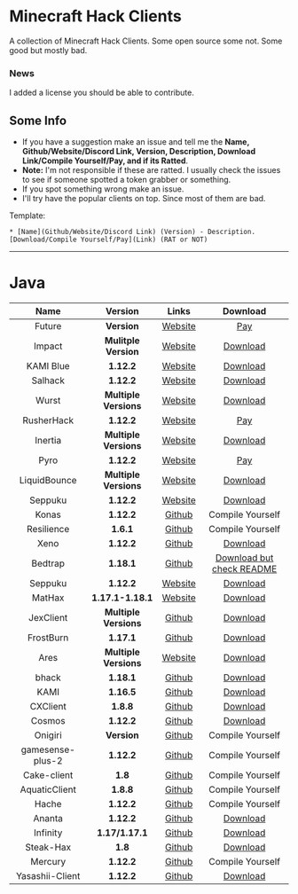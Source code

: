 # Minecraft Hack Clients
A collection of Minecraft Hack Clients. Some open source some not. Some good but mostly bad.

### News
I added a license you should be able to contribute.

## Some Info
* If you have a suggestion make an issue and tell me the **Name, Github/Website/Discord Link, Version, Description, Download Link/Compile Yourself/Pay, and if its Ratted**.
* **Note:** I'm not responsible if these are ratted. I usually check the issues to see if someone spotted a token grabber or something.
* If you spot something wrong make an issue.
* I'll try have the popular clients on top. Since most of them are bad.

Template:

`* [Name](Github/Website/Discord Link) (Version) - Description. [Download/Compile Yourself/Pay](Link) (RAT or NOT)`

-------

# Java

| Name | Version | Links | Download |
| :------: | :-------: | :----: | :----------: |
| Future | **Version** | [Website](https://www.futureclient.net) | [Pay]()|
| Impact | **Mulitple Version** | [Website](https://impactclient.net) | [Download](https://impactclient.net/#download) |
| KAMI Blue | **1.12.2** | [Website](https://kamiblue.org) | [Download](https://kamiblue.org/download) |
| Salhack | **1.12.2** | [Website](https://github.com/ionar2/spidermod) | [Download](https://github.com/ionar2/spidermod/releases/tag/2.05) |
| Wurst | **Multiple Versions** | [Website](https://www.wurstclient.net) | [Download](https://www.wurstclient.net/download/) |
| RusherHack | **1.12.2** | [Website](https://rusherhack.org) | [Pay](https://shop.rusherhack.org/45975011479/checkouts/b09bce420927380dc7d7cc1ba272fa85?channel=buy_button) |
| Inertia | **Multiple Versions** | [Website](https://inertiaclient.com) | [Download](https://inertiaclient.com/Download.php) |
| Pyro | **1.12.2** | [Website](https://pyroclient.com) | [Pay](https://pyroclient.com/register) |
| LiquidBounce | **Multiple Versions** | [Website](https://liquidbounce.net) | [Download](https://liquidbounce.net/download) |
| Seppuku | **1.12.2** | [Website](https://seppuku.pw) | [Download](https://github.com/seppukudevelopment/seppuku/releases) |
| Konas | **1.12.2** | [Github](https://github.com/trapaholics/konas) | Compile Yourself |
| Resilience | **1.6.1** | [Github](https://github.com/MinecraftModdedClients/Resilience-Client-Source) | Compile Yourself |
| Xeno | **1.12.2** | [Github](https://github.com/XenoClientDevelopment/Xeno-Client) | [Download](https://github.com/XenoClientDevelopment/Xeno-Client/releases/tag/1.2) |
| Bedtrap | **1.18.1** | [Github](https://github.com/PlutoSolutions/bedtrap-rip) | [Download but check README](https://github.com/PlutoSolutions/bedtrap-rip) |
| Seppuku | **1.12.2** | [Website](https://seppuku.pw) | [Download](https://github.com/seppukudevelopment/seppuku/releases) |
| MatHax | **1.17.1-1.18.1** | [Website](https://mathaxclient.xyz) | [Download](https://mathaxclient.xyz/Download) |
| JexClient | **Multiple Versions** | [Github](https://github.com/DustinRepo/JexClient) | [Download](https://github.com/DustinRepo/JexClient/releases/tag/0.6.0) |
| FrostBurn | **1.17.1** | [Github](https://github.com/evaan/FrostBurn) | [Download](https://github.com/evaan/FrostBurn/releases) |
| Ares | **Multiple Versions** | [Website](https://aresclient.org) | [Download](https://aresclient.org/download) |
| bhack | **1.18.1** | [Github](https://github.com/453452hw/bhack) | [Download](https://github.com/453452hw/bhack/releases) |
| KAMI | **1.16.5** | [Github](https://github.com/zeroeightysix/KAMI) | [Download](https://github.com/zeroeightysix/KAMI/releases) |
| CXClient | **1.8.8** | [Github](https://github.com/pixelcmtd/CXClient) | [Download](https://github.com/pixelcmtd/CXClient/releases) |
| Cosmos | **1.12.2** | [Github](https://github.com/momentumdevelopment/cosmos) | [Download](https://github.com/momentumdevelopment/cosmos/releases) |
| Onigiri | **Version** | [Github](https://github.com/Nodoka4318/OnigiriClient) | Compile Yourself |
| gamesense-plus-2 | **1.12.2** | [Github](https://github.com/Droid-D3V/gamesense-plus-2) | Compile Yourself |
| Cake-client | **1.8** | [Github](https://github.com/GandelXIV/Cake-client) | Compile Yourself |
| AquaticClient | **1.8.8** | [Github](https://github.com/WomasL/AquaticClient) | Compile Yourself |
| Hache | **1.12.2** | [Github](https://github.com/halalfishcoding/Hache) | Compile Yourself |
| Ananta | **1.12.2** | [Github](https://github.com/RitomG69/Ananta) | [Download](https://github.com/RitomG69/Ananta/releases) |
| Infinity | **1.17/1.17.1** | [Github](https://github.com/SprayDown/Infinity) | [Download](https://github.com/SprayDown/Infinity/releases) |
| Steak-Hax | **1.8** | [Github](https://github.com/TDC0471/Steak-Hax) | [Download](https://github.com/TDC0471/Steak-Hax/releases) |
| Mercury | **1.12.2** | [Github](https://github.com/minecraft-clients/Mercury-Client-BUILDABLE_SRC) | Compile Yourself |
| Yasashii-Client | **1.12.2** | [Github](https://github.com/TerrificTable/Yasashii-Rewrite) | [Download](https://github.com/TerrificTable/Yasashii-Rewrite/releases) |
